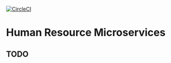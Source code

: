 [![CircleCI](https://circleci.com/gh/rs-renato/humanresource/tree/master.svg?style=svg)](https://circleci.com/gh/rs-renato/humanresource/tree/master)

# Human Resource Microservices

## TODO